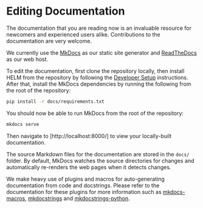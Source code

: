 # Editing Documentation

The documentation that you are reading now is an invaluable resource for newcomers and experienced users alike. Contributions to the documentation are very welcome.

We currently use the [MkDocs](https://www.mkdocs.org/) as our static site generator and [ReadTheDocs](https://readthedocs.org/) as our web host.

To edit the documentation, first clone the repository locally, then install HELM from the repository by following the [Developer Setup](developer_setup.md) instructions. After that, install the MkDocs dependencies by running the following from the root of the repository:

```sh
pip install -r docs/requirements.txt
```

You should now be able to run MkDocs from the root of the repository:

```sh
mkdocs serve
```

Then navigate to [http://localhost:8000/] to view your locally-built documentation.

The source Markdown files for the documentation are stored in the `docs/` folder. By default, MkDocs watches the source directories for changes and automatically re-renders the web pages when it detects changes.

We make heavy use of plugins and macros for auto-generating documentation from code and docstrings. Please refer to the documentation for these plugins for more information such as [mkdocs-macros](https://mkdocs-macros-plugin.readthedocs.io/en/latest/), [mkdocstrings](https://mkdocstrings.github.io/python/) and [mkdocstrings-python](https://mkdocstrings.github.io/python/).
